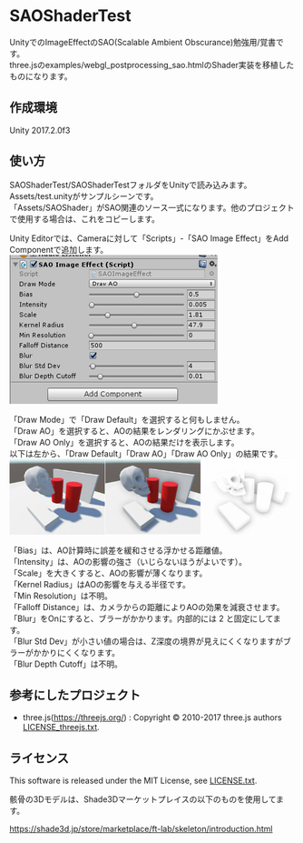 # SAOShaderTest
UnityでのImageEffectのSAO(Scalable Ambient Obscurance)勉強用/覚書です。  
three.jsのexamples/webgl_postprocessing_sao.htmlのShader実装を移植したものになります。  

## 作成環境

Unity 2017.2.0f3

## 使い方

SAOShaderTest/SAOShaderTestフォルダをUnityで読み込みます。  
Assets/test.unityがサンプルシーンです。  
「Assets/SAOShader」がSAO関連のソース一式になります。他のプロジェクトで使用する場合は、これをコピーします。  

Unity Editorでは、Cameraに対して「Scripts」-「SAO Image Effect」をAdd Componentで追加します。  
![saoshader_camera_component.png](./images/saoshader_camera_component.png)

「Draw Mode」で「Draw Default」を選択すると何もしません。  
「Draw AO」を選択すると、AOの結果をレンダリングにかぶせます。  
「Draw AO Only」を選択すると、AOの結果だけを表示します。  
以下は左から、「Draw Default」「Draw AO」「Draw AO Only」の結果です。  
![saoshader_mode.jpg](./images/saoshader_mode.jpg)

「Bias」は、AO計算時に誤差を緩和させる浮かせる距離値。  
「Intensity」は、AOの影響の強さ（いじらないほうがよいです）。  
「Scale」を大きくすると、AOの影響が薄くなります。  
「Kernel Radius」はAOの影響を与える半径です。  
「Min Resolution」は不明。  
「Falloff Distance」は、カメラからの距離によりAOの効果を減衰させます。  
「Blur」をOnにすると、ブラーがかかります。内部的には 2 と固定にしてます。  
「Blur Std Dev」が小さい値の場合は、Z深度の境界が見えにくくなりますがブラーがかかりにくくなります。  
「Blur Depth Cutoff」は不明。  

## 参考にしたプロジェクト

- three.js(https://threejs.org/) : Copyright © 2010-2017 three.js authors [LICENSE_threejs.txt](./LICENSE_threejs.txt).

## ライセンス

This software is released under the MIT License, see [LICENSE.txt](./LICENSE.txt).

骸骨の3Dモデルは、Shade3Dマーケットプレイスの以下のものを使用してます。  

https://shade3d.jp/store/marketplace/ft-lab/skeleton/introduction.html
